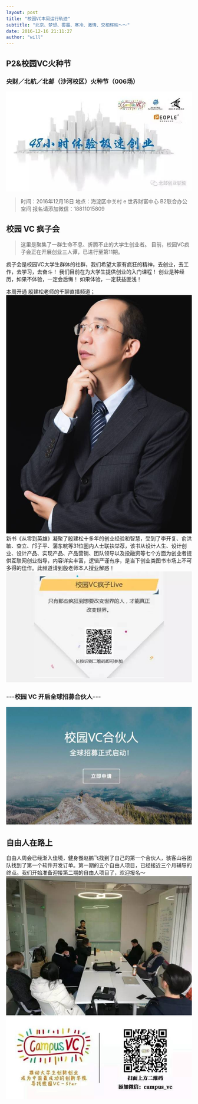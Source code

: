 ```yaml
---
layout: post
title: "校园VC本周运行轨迹"
subtitle: "北京、梦想、雾霾、寒冷、激情、交相辉映～～"
date: 2016-12-16 21:11:27
author: "will"
---
```


## P2&校园VC火种节
### 央财／北航／北邮（沙河校区）火种节（006场）

![](https://raw.githubusercontent.com/MRchildNEO/mrchildneo/master/blogimg/671.jpeg)

> 时间：2016年12月18日
> 地点：海淀区中关村 e 世界财富中心 B2联合办公空间
> 报名请添加微信：18811015809

## 校园 VC 疯子会
> 这里是聚集了一群生命不息、折腾不止的大学生创业者。
> 目前，校园VC疯子会正在开展创业三人谭，已进行至第11期。

疯子会是校园VC大学生群体的社群，我们希望大家有疯狂的精神，去创业，去工作，去学习，去奋斗！
我们目前在为大学生提供创业的入门课程！
创业是种经历，如果不体验，一定会后悔！
如果体验，一定获益匪浅！

本周开通 殷建松老师的千聊直播频道；
![](https://raw.githubusercontent.com/MRchildNEO/mrchildneo/master/blogimg/640-1.jpeg)
新书《从零到英雄》凝聚了殷建松十多年的创业经验和智慧，受到了李开复、俞洪敏、查立、邝子平、蒲东皖等31位圈内人士联袂举荐，该书从设计人生、设计创业、设计产品、实现产品、产品营销、团队领导以及投融资等七个方面为创业者提供互联网创业指导，内容详实丰富，逻辑严谨有序，是当下创业类图书市场上不可多得的佳作。此频道请到殷老师本人授业解惑！
![](https://raw.githubusercontent.com/MRchildNEO/mrchildneo/master/blogimg/640-2.jpeg)
### ---校园 VC 开启全球招募合伙人---
<a href="http://mp.weixin.qq.com/s?__biz=MzIzNjI0NzA3NA==&mid=2247484449&idx=1&sn=79a71ec2cd6863b5c4ae3b9e6f019ee7&chksm=e8db856cdfac0c7a5f351ddb4e509ccec9800be6a1aa58e69208bc07acd7d77e44cde0b4c3f7&scene=21#wechat_redirect">![](https://raw.githubusercontent.com/MRchildNEO/mrchildneo/master/blogimg/WechatIMG6.jpeg)</a>

## 自由人在路上
自由人周会已经渐入佳境，健身餐赵鹏飞找到了自己的第一个合伙人，骇客山谷团队找到了第一个软件开发订单。第一期的五个自由人项目，已经接近三个月辅导的终点。我们开始准备迎接第二期的自由人项目了，欢迎报名～
![](https://raw.githubusercontent.com/MRchildNEO/mrchildneo/master/blogimg/673.jpeg)
![](https://raw.githubusercontent.com/MRchildNEO/mrchildneo/master/blogimg/图像%202017-1-30，上午12.38%20(1).jpg)
